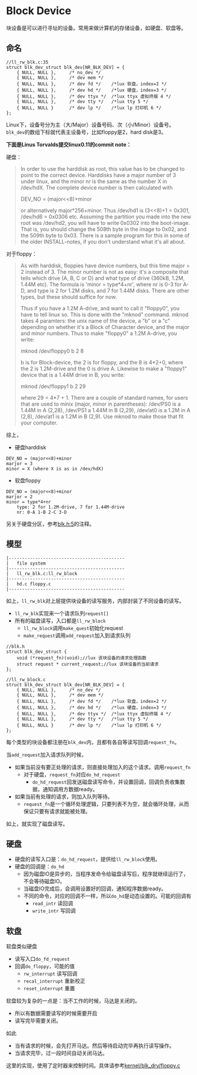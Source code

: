 # Block Device
块设备是可以进行寻址的设备。常用来做计算机的存储设备，如硬盘、软盘等。

## 命名
```
//ll_rw_blk.c:35
struct blk_dev_struct blk_dev[NR_BLK_DEV] = {
	{ NULL, NULL },		/* no_dev */
	{ NULL, NULL },		/* dev mem */
	{ NULL, NULL },		/* dev fd */	/*lux 软盘，index=2 */
	{ NULL, NULL },		/* dev hd */	/*lux 硬盘，index=3 */
	{ NULL, NULL },		/* dev ttyx */	/*lux ttyx 虚拟终端 4 */
	{ NULL, NULL },		/* dev tty */	/*lux tty 5 */
	{ NULL, NULL }		/* dev lp */	/*lux lp 打印机 6 */
};
```
Linux下，设备号分为主（大/Major）设备号码、次（小/Minor）设备号。`blk_dev`的数组下标就代表主设备号，比如floppy是2，hard disk是3。

__下面是Linus Torvalds提交linux0.11的commit note：__

硬盘：
>In order to use the harddisk as root, this value has to be changed to
point to the correct device. Harddisks have a major number of 3 under
linux, and the minor nr is the same as the number X in /dev/hdX. The
complete device number is then calculated with
>
>DEV_NO = (major<<8)+minor
>
>or alternatively major*256+minor. Thus /dev/hd1 is (3<<8)+1 = 0x301,
/dev/hd6 = 0x0306 etc. Assuming the partition you made into the new root
was /dev/hd2, you will have to write 0x0302 into the boot-image. That
is, you should change the 508th byte in the image to 0x02, and the 509th
byte to 0x03. There is a sample program for this in some of the older
INSTALL-notes, if you don't understand what it's all about.

对于floppy：
> As with harddisk, floppies have device numbers, but this time major = 2
instead of 3. The minor number is not as easy: it's a composite that
tells which drive (A, B, C or D) and what type of drive (360kB, 1.2M,
1.44M etc). The formula is 'minor = type*4+nr', where nr is 0-3 for A-D,
and type is 2 for 1.2M disks, and 7 for 1.44M disks. There are other
types, but these should suffice for now.
>
> Thus if you have a 1.2M A-drive, and want to call it "floppy0", you have
to tell linux so. This is done with the "mknod" command. mknod takes 4
paramters: the unix name of the device, a "b" or a "c" depending on
whether it's a Block of Character device, and the major and minor
numbers. Thus to make "floppy0" a 1.2M A-drive, you write:
>
> mknod /dev/floppy0 b 2 8
>
> b is for Block-device, the 2 is for floppy, and the 8 is 4*2+0, where
the 2 is 1.2M-drive and the 0 is drive A. Likewise to make a "floppy1"
device that is a 1.44M drive in B, you write:
>
> mknod /dev/floppy1 b 2 29
>
> where 29 = 4*7 + 1. There are a couple of standard names, for users
that are used to minix (major, minor in parentheses): /dev/PS0 is a
1.44M in A (2,28), /dev/PS1 a 1.44M in B (2,29), /dev/at0 is a 1.2M in A
(2,8), /dev/at1 is a 1.2M in B (2,9). Use mknod to make those that fit
your computer.


综上，
- 硬盘harddisk
```
DEV_NO = (major<<8)+minor
marjor = 3
minor = X (where X is as in /dev/hdX)
```

- 软盘floppy
```
DEV_NO = (major<<8)+minor
marjor = 2
minor = type*4+nr
    type: 2 for 1.2M-drive, 7 for 1.44M-drive
    nr: 0-A 1-B 2-C 3-D
```

另关于硬盘分区，参考[blk.h:5](kernel/blk_drv/blk.h)的注释。

## 模型
```
|--------------------------------------------
|   file system
|--------------------------------------------
|   ll_rw_blk.c:ll_rw_block
|--------------------------------------------
|   hd.c floppy.c
|--------------------------------------------
```
如上，`ll_rw_blk`对上层提供块设备的读写服务，内部封装了不同设备的读写。
- `ll_rw_blk`实现来一个请求队列`request[]`
- 所有的磁盘读写，入口都是`ll_rw_block`
    - `ll_rw_block`调用`make_quest`初始化request
    - `make_request`调用`add_request`加入到请求队列

```
//blk.h
struct blk_dev_struct {
	void (*request_fn)(void);//lux 该块设备的请求处理函数
	struct request * current_request;//lux 该块设备的当前请求
};

//ll_rw_block.c
struct blk_dev_struct blk_dev[NR_BLK_DEV] = {
	{ NULL, NULL },		/* no_dev */
	{ NULL, NULL },		/* dev mem */
	{ NULL, NULL },		/* dev fd */	/*lux 软盘，index=2 */
	{ NULL, NULL },		/* dev hd */	/*lux 硬盘，index=3 */
	{ NULL, NULL },		/* dev ttyx */	/*lux ttyx 虚拟终端 4 */
	{ NULL, NULL },		/* dev tty */	/*lux tty 5 */
	{ NULL, NULL }		/* dev lp */	/*lux lp 打印机 6 */
};
```
每个类型的块设备都注册在`blk_dev`内，且都有各自等读写回调`request_fn`。

当`add_request`加入请求队列时候，
- 如果当前没有要正处理的请求，则直接处理加入的这个请求。调用`request_fn`
    - 对于硬盘，`request_fn`对应`do_hd_request`
        - `do_hd_request`回发送磁盘读写命令，并设置回调，回调负责收集数据，通知调用方数据ready。
- 如果当前有处理的请求，则加入队列等待。
    - `request_fn`是一个循环处理逻辑，只要列表不为空，就会循环处理，从而保证只要有请求就能被处理。

如上，就实现了磁盘读写。

## 硬盘
- 硬盘的读写入口是：`do_hd_request`，提供给`ll_rw_block`使用。
- 硬盘的回调是：`do_hd`
    - 因为磁盘IO是异步的，当程序发命令给磁盘读写后，程序就继续运行了，不会等待磁盘IO。
    - 当磁盘IO完成后，会调用设置好的回调，通知程序数据ready。
    - 不同的命令，对应的回调不一样，所以`do_hd`是动态设置的。可能的回调有
        - `read_intr` 读回调
        - `write_intr` 写回调

## 软盘
软盘类似硬盘
- 读写入口`do_fd_request`
- 回调`do_floppy`，可能的值
    - `rw_interrupt` 读写回调
    - `recal_interrupt` 重新校正
    - `reset_interrupt` 重置

软盘较为复杂的一点是：当不工作的时候，马达是关闭的。
 - 所以有数据需要读写的时候需要开启
 - 读写完毕需要关闭。

 如此
 - 当有请求的时候，会先打开马达。然后等待启动完毕再执行读写操作。
 - 当请求完毕，过一段时间自动关闭马达。

 这里的实现，使用了定时器来控制时间。具体请参考[kernel/blk_drv/floppy.c](kernel/blk_drv/floppy.c)
